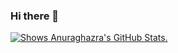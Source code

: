 ### Hi there 👋

<a href="https://github.com/anuraghazra/github-readme-stats">
<picture>
  <source media="(prefers-color-scheme: light)" srcset="https://github-readme-stats.vercel.app/api?username=anuraghazra&theme=dark">
  <img alt="Shows Anuraghazra's GitHub Stats." src="https://github-readme-stats.vercel.app/api?username=anuraghazra&theme=default">
</picture>
</a>
